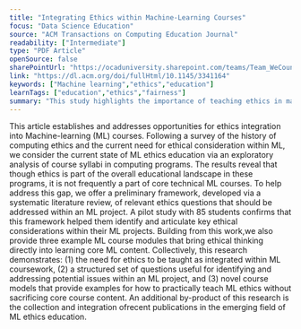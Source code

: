 ```yaml
---
title: "Integrating Ethics within Machine-Learning Courses"
focus: "Data Science Education"
source: "ACM Transactions on Computing Education Journal"
readability: ["Intermediate"]
type: "PDF Article"
openSource: false
sharePointUrl: "https://ocaduniversity.sharepoint.com/teams/Team_WeCount/Shared%20Documents/Resources%20and%20Tools/Literature%20(curated)/Integrating%20Ethics%20within%20Machine-learning%20Courses.pdf"
link: "https://dl.acm.org/doi/fullHtml/10.1145/3341164"
keywords: ["Machine learning","ethics","education"]
learnTags: ["education","ethics","fairness"]
summary: "This study highlights the importance of teaching ethics in machine learning courses, offers a list of ethics questions for identifying potential issues within a machine learning project, and provides example course modules for teaching machine learning ethics while preserving core course content. "
---
```

This article establishes and addresses opportunities for ethics integration into Machine-learning (ML) courses. Following a survey of the history of computing ethics and the current need for ethical consideration within ML, we consider the current state of ML ethics education via an exploratory analysis of course syllabi in computing programs. The results reveal that though ethics is part of the overall educational landscape in these programs, it is not frequently a part of core technical ML courses. To help address this gap, we offer a preliminary framework, developed via a systematic literature review, of relevant ethics questions that should be addressed within an ML project. A pilot study with 85 students confirms that this framework helped them identify and articulate key ethical considerations within their ML projects. Building from this work,we also provide three example ML course modules that bring ethical thinking directly into learning core ML content. Collectively, this research demonstrates: (1) the need for ethics to be taught as integrated within ML coursework, (2) a structured set of questions useful for identifying and addressing potential issues within an ML project, and (3) novel course models that provide examples for how to practically teach ML ethics without sacrificing core course content. An additional by-product of this research is the collection and integration ofrecent publications in the emerging field of ML ethics education.
